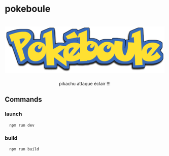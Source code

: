 # pokeboule

<h1 align="center">
  <img src="https://raw.githubusercontent.com/didierdemoniere/pokeboule/master/src/ui/images/logo.png" alt="pokéboule" width="900px" />
</h1>

<p align="center">pikachu attaque éclair !!!</p>

## Commands

### launch

```shell
  npm run dev
```

### build

```shell
  npm run build
```